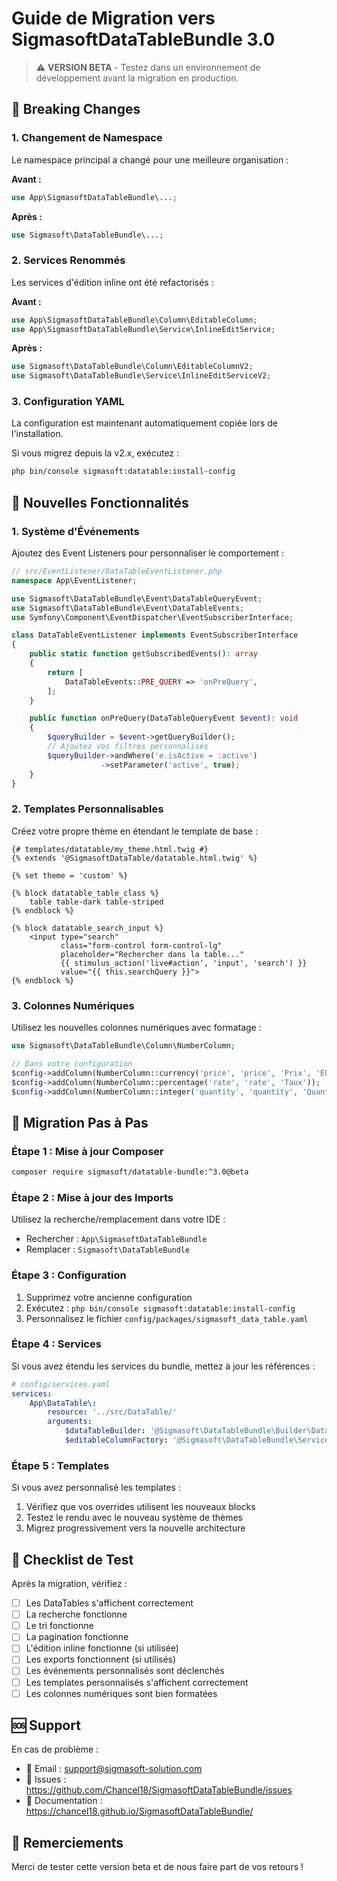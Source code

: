 # Guide de Migration vers SigmasoftDataTableBundle 3.0

> ⚠️ **VERSION BETA** - Testez dans un environnement de développement avant la migration en production.

## 🚨 Breaking Changes

### 1. Changement de Namespace

Le namespace principal a changé pour une meilleure organisation :

**Avant :**
```php
use App\SigmasoftDataTableBundle\...;
```

**Après :**
```php
use Sigmasoft\DataTableBundle\...;
```

### 2. Services Renommés

Les services d'édition inline ont été refactorisés :

**Avant :**
```php
use App\SigmasoftDataTableBundle\Column\EditableColumn;
use App\SigmasoftDataTableBundle\Service\InlineEditService;
```

**Après :**
```php
use Sigmasoft\DataTableBundle\Column\EditableColumnV2;
use Sigmasoft\DataTableBundle\Service\InlineEditServiceV2;
```

### 3. Configuration YAML

La configuration est maintenant automatiquement copiée lors de l'installation.

Si vous migrez depuis la v2.x, exécutez :
```bash
php bin/console sigmasoft:datatable:install-config
```

## 🎯 Nouvelles Fonctionnalités

### 1. Système d'Événements

Ajoutez des Event Listeners pour personnaliser le comportement :

```php
// src/EventListener/DataTableEventListener.php
namespace App\EventListener;

use Sigmasoft\DataTableBundle\Event\DataTableQueryEvent;
use Sigmasoft\DataTableBundle\Event\DataTableEvents;
use Symfony\Component\EventDispatcher\EventSubscriberInterface;

class DataTableEventListener implements EventSubscriberInterface
{
    public static function getSubscribedEvents(): array
    {
        return [
            DataTableEvents::PRE_QUERY => 'onPreQuery',
        ];
    }

    public function onPreQuery(DataTableQueryEvent $event): void
    {
        $queryBuilder = $event->getQueryBuilder();
        // Ajoutez vos filtres personnalisés
        $queryBuilder->andWhere('e.isActive = :active')
                    ->setParameter('active', true);
    }
}
```

### 2. Templates Personnalisables

Créez votre propre thème en étendant le template de base :

```twig
{# templates/datatable/my_theme.html.twig #}
{% extends '@SigmasoftDataTable/datatable.html.twig' %}

{% set theme = 'custom' %}

{% block datatable_table_class %}
    table table-dark table-striped
{% endblock %}

{% block datatable_search_input %}
    <input type="search" 
           class="form-control form-control-lg"
           placeholder="Rechercher dans la table..."
           {{ stimulus_action('live#action', 'input', 'search') }}
           value="{{ this.searchQuery }}">
{% endblock %}
```

### 3. Colonnes Numériques

Utilisez les nouvelles colonnes numériques avec formatage :

```php
use Sigmasoft\DataTableBundle\Column\NumberColumn;

// Dans votre configuration
$config->addColumn(NumberColumn::currency('price', 'price', 'Prix', 'EUR'));
$config->addColumn(NumberColumn::percentage('rate', 'rate', 'Taux'));
$config->addColumn(NumberColumn::integer('quantity', 'quantity', 'Quantité'));
```

## 🔧 Migration Pas à Pas

### Étape 1 : Mise à jour Composer

```bash
composer require sigmasoft/datatable-bundle:^3.0@beta
```

### Étape 2 : Mise à jour des Imports

Utilisez la recherche/remplacement dans votre IDE :
- Rechercher : `App\SigmasoftDataTableBundle`
- Remplacer : `Sigmasoft\DataTableBundle`

### Étape 3 : Configuration

1. Supprimez votre ancienne configuration
2. Exécutez : `php bin/console sigmasoft:datatable:install-config`
3. Personnalisez le fichier `config/packages/sigmasoft_data_table.yaml`

### Étape 4 : Services

Si vous avez étendu les services du bundle, mettez à jour les références :

```yaml
# config/services.yaml
services:
    App\DataTable\:
        resource: '../src/DataTable/'
        arguments:
            $dataTableBuilder: '@Sigmasoft\DataTableBundle\Builder\DataTableBuilder'
            $editableColumnFactory: '@Sigmasoft\DataTableBundle\Service\EditableColumnFactory'
```

### Étape 5 : Templates

Si vous avez personnalisé les templates :

1. Vérifiez que vos overrides utilisent les nouveaux blocks
2. Testez le rendu avec le nouveau système de thèmes
3. Migrez progressivement vers la nouvelle architecture

## 📝 Checklist de Test

Après la migration, vérifiez :

- [ ] Les DataTables s'affichent correctement
- [ ] La recherche fonctionne
- [ ] Le tri fonctionne
- [ ] La pagination fonctionne
- [ ] L'édition inline fonctionne (si utilisée)
- [ ] Les exports fonctionnent (si utilisés)
- [ ] Les événements personnalisés sont déclenchés
- [ ] Les templates personnalisés s'affichent correctement
- [ ] Les colonnes numériques sont bien formatées

## 🆘 Support

En cas de problème :
- 📧 Email : support@sigmasoft-solution.com
- 🐛 Issues : https://github.com/Chancel18/SigmasoftDataTableBundle/issues
- 📖 Documentation : https://chancel18.github.io/SigmasoftDataTableBundle/

## 🎉 Remerciements

Merci de tester cette version beta et de nous faire part de vos retours !